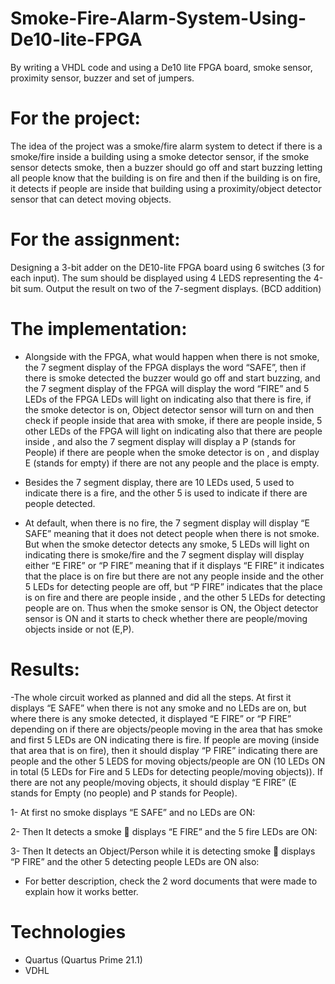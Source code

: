 # Smoke-Fire-Alarm-System-Using-De10-lite-FPGA
By writing a VHDL code and using a De10 lite FPGA board, smoke sensor,  proximity sensor, buzzer and set of jumpers.





# For the project:
The idea of the project was a smoke/fire alarm system to detect if there is a smoke/fire inside a building using a smoke detector sensor, if the smoke sensor detects smoke, then a buzzer should go off and start buzzing letting all people know that the building is on fire and then if the building is on fire, it detects if people are inside that building using a proximity/object detector sensor that can detect moving objects.


# For the assignment:
Designing a 3-bit adder on the DE10-lite FPGA board using 6 switches (3 for each input). The sum should be displayed using 4 LEDS representing the 4-bit sum. Output the result on two of the 7-segment displays. (BCD addition)


# The implementation:

-	Alongside with the FPGA, what would happen when there is not smoke, the 7 segment display of the FPGA displays the word “SAFE”, then if there is smoke detected the buzzer would go off and start buzzing, and the 7 segment display of the FPGA will display the word “FIRE” and 5 LEDs of the FPGA LEDs will light on indicating also that there is fire, if the smoke detector is on, Object detector sensor will turn on and then check if people inside that area with smoke, if there are people inside, 5 other LEDs of the FPGA will light on indicating also that there are people inside , and also the 7 segment display will display a P (stands for People) if there are people when the smoke detector is on , and display E (stands for empty) if there are not any people and the place is empty.


-	Besides the 7 segment display, there are 10 LEDs used, 5 used to indicate there is a fire, and the other 5 is used to indicate if there are people detected.


-	 At default, when there is no fire, the 7 segment display will display “E SAFE” meaning that it does not detect people when there is not smoke. But when the smoke detector detects any smoke, 5 LEDs will light on indicating there is smoke/fire and the 7 segment display will display either “E FIRE”  or     “P FIRE” meaning that if it displays   “E FIRE” it indicates that the place is on fire but there are not any people inside and the other 5 LEDs for detecting people are off, but “P FIRE” indicates that the place is on fire and there are people inside , and the other 5 LEDs for detecting people are on. Thus when the smoke sensor is ON, the Object detector sensor is ON and it starts to check whether there are people/moving objects inside or not (E,P).


# Results:

-The whole circuit worked as planned and did all the steps. At first it displays “E SAFE” when there is not any smoke and no LEDs are on, but where there is any smoke detected, it displayed “E FIRE” or “P FIRE” depending on if there are objects/people moving in the area that has smoke and first 5 LEDs are ON indicating there is fire. If people are moving (inside that area that is on fire), then it should display “P FIRE” indicating there are people and the other 5 LEDS for moving objects/people are ON (10 LEDs ON in total (5 LEDs for Fire and 5 LEDs for detecting people/moving objects)). If there are not any people/moving objects, it should display “E FIRE” (E stands for Empty (no people) and P stands for People). 

1- At first no smoke  displays “E SAFE” and no LEDs are ON:

2- Then It detects a smoke  displays “E FIRE” and the 5 fire LEDs are ON:

3- Then It detects an Object/Person while it is detecting smoke  displays “P FIRE” and the other 5 detecting people LEDs are ON also:


* For better description, check the 2 word documents that were made to explain how it works better.


# Technologies
* Quartus (Quartus Prime 21.1)
* VDHL

